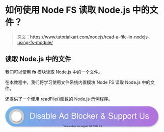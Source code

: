 # 如何使用 Node FS 读取 Node.js 中的文件？

> 原文：<https://www.tutorialkart.com/nodejs/read-a-file-in-nodejs-using-fs-module/>

## 读取 Node.js 中的文件

我们可以使用 **fs** 模块读取 Node.js 中的一个文件。

在本教程中，我们将学习使用文件系统内置模块 Node FS 读取 Node.js 中的文件。

还提供了一个使用 readFile()函数的 Node.js 示例程序。

[![](img/925da31b32d6bc3827932f6c8afb11bb.png)](https://www.tutorialkart.com/)